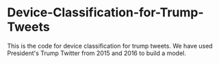# Device-Classification-for-Trump-Tweets

This is the code for device classification for trump tweets. We have used President's Trump Twitter from 2015 and 2016 to build a model.
